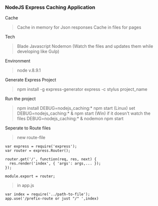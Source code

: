 ### NodeJS Express Caching Application

Cache
> Cache in memory for Json responses
> Cache in files for pages

Tech
> Blade
> Javascript
> Nodemon (Watch the files and updates them while developing like Gulp)

Environment
> node v.8.9.1

Generate Express Project
> npm install -g express-generator
> express -c stylus project_name

Run the project
> npm install
> DEBUG=nodejs_caching:* npm start (Linux)
> set DEBUG=nodejs_caching:* & npm start (Win)
>   if it doesn't watch the files
>   DEBUG=nodejs_caching:* & nodemon npm start

Seperate to Route files
> new route-file
```script
var express = require('express');
var router = express.Router();

router.get('/', function(req, res, next) {
  res.render('index', { 'args': args,... });
});

module.export = router;
```
> in app.js
```script
var index = require('../path-to-file');
app.use('/prefix-route or just "/" ',index)
```